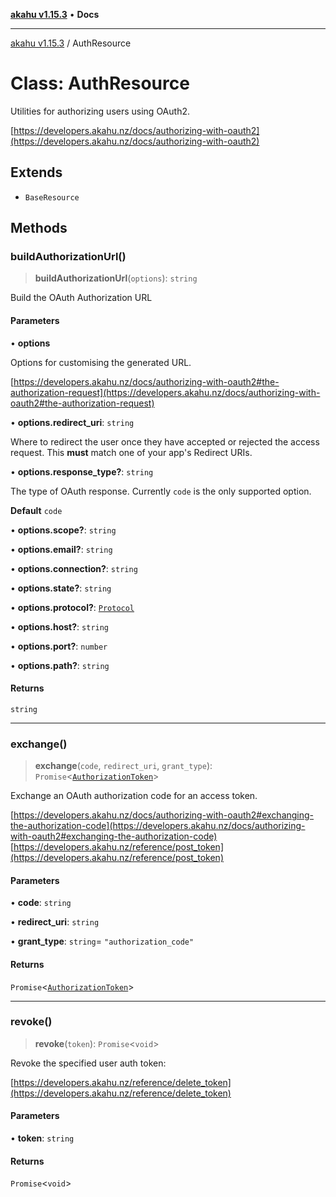 [**akahu v1.15.3**](../README.md) • **Docs**

***

[akahu v1.15.3](../README.md) / AuthResource

# Class: AuthResource

Utilities for authorizing users using OAuth2.

[https://developers.akahu.nz/docs/authorizing-with-oauth2](https://developers.akahu.nz/docs/authorizing-with-oauth2)

## Extends

- `BaseResource`

## Methods

### buildAuthorizationUrl()

> **buildAuthorizationUrl**(`options`): `string`

Build the OAuth Authorization URL

#### Parameters

• **options**

Options for customising the generated URL.

[https://developers.akahu.nz/docs/authorizing-with-oauth2#the-authorization-request](https://developers.akahu.nz/docs/authorizing-with-oauth2#the-authorization-request)

• **options.redirect\_uri**: `string`

Where to redirect the user once they have accepted or rejected the access request.
This **must** match one of your app's Redirect URIs.

• **options.response\_type?**: `string`

The type of OAuth response. Currently `code` is the only supported option.

**Default**
`code`

• **options.scope?**: `string`

• **options.email?**: `string`

• **options.connection?**: `string`

• **options.state?**: `string`

• **options.protocol?**: [`Protocol`](../type-aliases/Protocol.md)

• **options.host?**: `string`

• **options.port?**: `number`

• **options.path?**: `string`

#### Returns

`string`

***

### exchange()

> **exchange**(`code`, `redirect_uri`, `grant_type`): `Promise`\<[`AuthorizationToken`](../type-aliases/AuthorizationToken.md)\>

Exchange an OAuth authorization code for an access token.

[https://developers.akahu.nz/docs/authorizing-with-oauth2#exchanging-the-authorization-code](https://developers.akahu.nz/docs/authorizing-with-oauth2#exchanging-the-authorization-code)
[https://developers.akahu.nz/reference/post_token](https://developers.akahu.nz/reference/post_token)

#### Parameters

• **code**: `string`

• **redirect\_uri**: `string`

• **grant\_type**: `string`= `"authorization_code"`

#### Returns

`Promise`\<[`AuthorizationToken`](../type-aliases/AuthorizationToken.md)\>

***

### revoke()

> **revoke**(`token`): `Promise`\<`void`\>

Revoke the specified user auth token:

[https://developers.akahu.nz/reference/delete_token](https://developers.akahu.nz/reference/delete_token)

#### Parameters

• **token**: `string`

#### Returns

`Promise`\<`void`\>
